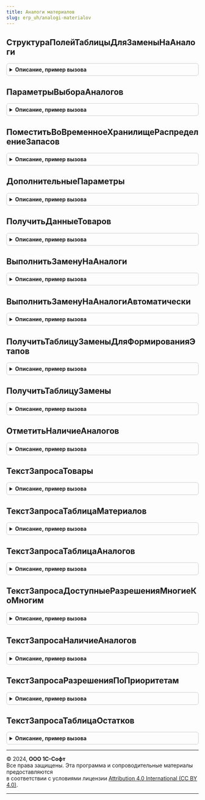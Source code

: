 ```yaml
---
title: Аналоги материалов
slug: erp_uh/analogi-materialov
---
```



## СтруктураПолейТаблицыДляЗаменыНаАналоги
<details style="margin: 1em 0; padding: 0.5em; border: 1px solid #ccc; border-radius: 6px;">

<summary style="font-weight: bold; cursor: pointer;">Описание, пример вызова</summary>

```bsl

// Возвращает структуру полей для выгрузки и заполнения таблицы.
//
// Возвращаемое значение:
// 	Структура - содержит поля:
//		* ОсновныеПоля		  - Строка 	  - основные поля таблицы, разделенные запятыми
//		* ДополнительныеПоля  - Структура - структура дополнительных полей - ключ:	имя поле
//																			 значение:	описание типов
//		* ПодменяемыеПоля     - Структура - структура подменяемых полей - клюя:	имя	заполняемого поле
//																		  значение:	имя	поле источник данных для заполнения
//		* ЗначенияПоУмолчанию - Структура - структура значений по умолчанию - ключ:	имя поле
//																			  значение:	значение поле
//
Функция СтруктураПолейТаблицыДляЗаменыНаАналоги() Экспорт
```

Пример вызова
```bsl
Результат = АналогиМатериалов.СтруктураПолейТаблицыДляЗаменыНаАналоги() 
```
</details>

## ПараметрыВыбораАналогов
<details style="margin: 1em 0; padding: 0.5em; border: 1px solid #ccc; border-radius: 6px;">

<summary style="font-weight: bold; cursor: pointer;">Описание, пример вызова</summary>

```bsl

// Возвращает параметры необходимые для выбора аналогов
//
// Параметры:
//  ТипИсточника - ОписаниеТипов - тип источника разреза формирования параметров
//
// Возвращаемое значение:
//  Структура - содержит:
//   * ПараметрыОбщие    - Структура - содержит:
//                          ** ПоказатьОстатки - Булево -
//                          ** РежимРасшифровки - Булево - используется при открытии формы подбора
//   * ПараметрыТоваров  - Структура - содержит:
//                          ** Товары                       - Строка               - адрес временного хранилище
//                          ** ТоварыНезаменяемоеКоличество - Строка, Неопределено - адрес временного хранилище
//                          ** РаспределениеЗапасов         - Строка, Неопределено - адрес временного хранилище
//   * ПараметрыАналогов - Структура - содержит:
//                          ** ТаблицаПараметров - см. ТаблицаПараметровАналогов
//                          ** Резервы           - ТаблицаЗначений, Неопределено -
//                          ** Склад             - СправочникСсылка.Склады, Неопределено -
//
Функция ПараметрыВыбораАналогов(ТипИсточника) Экспорт
```

Пример вызова
```bsl
Результат = АналогиМатериалов.ПараметрыВыбораАналогов(ТипИсточника) 
```
</details>

## ПоместитьВоВременноеХранилищеРаспределениеЗапасов
<details style="margin: 1em 0; padding: 0.5em; border: 1px solid #ccc; border-radius: 6px;">

<summary style="font-weight: bold; cursor: pointer;">Описание, пример вызова</summary>

```bsl

// Возвращает адрес временного хранилища таблицы распределения запасов созданного по данным объекта
//
// Параметры:
//  Форма 					  - Структура, ДанныеФормыСтруктура				  - см. ОбеспечениеВДокументахСервер.РаспределениеЗапасовДляРедактируемогоДокумента
//	АдресВХранилище           - Строка                                        - адрес таблицы товаров в хранилище
//	ОтборСостояний            - Массив, Неопределено                          - см. ОбеспечениеВДокументахСервер.РаспределениеЗапасовДляРедактируемогоДокумента
// 	АдресВоВременномХранилище - УникальныйИдентификатор, Строка, Неопределено - адрес временного хранилища
//
// Возвращаемое значение:
// 	Строка - адрес временного хранилища таблицы значение
//
Функция ПоместитьВоВременноеХранилищеРаспределениеЗапасов( Экспорт
```

Пример вызова
```bsl
Результат = АналогиМатериалов.ПоместитьВоВременноеХранилищеРаспределениеЗапасов();
```
</details>

## ДополнительныеПараметры
<details style="margin: 1em 0; padding: 0.5em; border: 1px solid #ccc; border-radius: 6px;">

<summary style="font-weight: bold; cursor: pointer;">Описание, пример вызова</summary>

```bsl

// Возвращает дополнительные параметры используемые в методе "ПолучитьДанныеТоваров"
//
// Возвращаемое значение:
//  Структура - содержит:
//   * ОтборСтрок - Структура, Неопределено - ключ: имя реквизита таблицы
//                                            значение: массив значений реквизита таблицы для отбора.
//   * ИсточникИтогов - ТаблицаЗначений, ДанныеФормыКоллекция, Неопределено - Таблица значений расчета итогов,
//                                                                            если Неопределено, тогда определяется через форму.
//   * ВызовИзФормы   - Булево - признак вызова из формы. По умолчанию ИСТИНА.
//
Функция ДополнительныеПараметры() Экспорт
```

Пример вызова
```bsl
Результат = АналогиМатериалов.ДополнительныеПараметры() 
```
</details>

## ПолучитьДанныеТоваров
<details style="margin: 1em 0; padding: 0.5em; border: 1px solid #ccc; border-radius: 6px;">

<summary style="font-weight: bold; cursor: pointer;">Описание, пример вызова</summary>

```bsl

// Формирует данные товаров для отображения, подбора и замены аналогов
//
// Параметры:
// 	Форма                   - ФормаКлиентскогоПриложения -
// 	ИмяОбъекта              - Строка - имя объекта
// 	ИмяТаблицы              - Строка - имя таблицы
//	Режим                   - Число - 0 - показать аналоги
//                                    1 - подобрать аналоги
//                                    2 - заменить аналогами.
//  РаспределитьЗапасы      - Булево -
//  СтруктураПолей          - см. АналогиМатериалов.СтруктураПолейТаблицыДляЗаменыНаАналоги
//	ДополнительныеПараметры - см. АналогиМатериалов.ДополнительныеПараметры
//
// Возвращаемое значение:
//  Структура - см. АналогиМатериалов.ПараметрыВыбораАналогов ключ ПараметрыТоваров
//
Функция ПолучитьДанныеТоваров( Экспорт
```

Пример вызова
```bsl
Результат = АналогиМатериалов.ПолучитьДанныеТоваров();
```
</details>

## ВыполнитьЗаменуНаАналоги
<details style="margin: 1em 0; padding: 0.5em; border: 1px solid #ccc; border-radius: 6px;">

<summary style="font-weight: bold; cursor: pointer;">Описание, пример вызова</summary>

```bsl

// Выполняет замену материалов на подобранные аналоги
//
// Параметры:
//  ТабличнаяЧасть	   	  - ДанныеФормыКоллекция - табличная часть в которой требуется выполнить замену
//  АдресВХранилище	   	  - Строка				 - адрес хранилища в котором находятся подобранные аналоги
//  ДополнительныеПоля 	  - Строка, Неопределено - поля таблицы, которые нужно заполнить в строках с заменяемыми аналогами,
//												   на основании строк замененных материалов.
//  КодДействияАналоги           - Строка        - если передано, аналоги резервируются на складе с учетом свободного остатка,
//  											   для действия "ДЕЙСТВИЕ_АНАЛОГИ_РЕЗЕРВИРОВАТЬ" значение реквизита "ВариантОбеспечения устанавливается в "СоСклада" (значение по умолчанию),
//  											   для действия "ДЕЙСТВИЕ_АНАЛОГИ_ОТГРУЗИТЬ"     значение реквизита "ВариантОбеспечения устанавливается в "Отгрузить".
//
// Возвращаемое значение:
//  Структура - содержит поля:
//  * ИндексыНовыхСтрок		 - Массив - содержит индексы новых строк (аналоги)
//  * ИндексыИзмененныхСтрок - Массив - содержит индексы измененных строк (материалы)
//
Функция ВыполнитьЗаменуНаАналоги( Экспорт
```

Пример вызова
```bsl
Результат = АналогиМатериалов.ВыполнитьЗаменуНаАналоги();
```
</details>

## ВыполнитьЗаменуНаАналогиАвтоматически
<details style="margin: 1em 0; padding: 0.5em; border: 1px solid #ccc; border-radius: 6px;">

<summary style="font-weight: bold; cursor: pointer;">Описание, пример вызова</summary>

```bsl

// Заменяет материалы на аналоги с учетом приоритета и свободного остатка
//
// Параметры:
//  ТабличнаяЧасть          - ДанныеФормыКоллекция - табличная часть в которой требуется выполнить замену
//  ПараметрыВыбораАналогов - см. АналогиМатериалов.ПараметрыВыбораАналогов
//  ДополнительныеПоля      - Строка, Неопределено - поля таблицы, которые нужно заполнить в строках с заменяемыми аналогами,
//                                                   на основании строк замененных материалов.
//  КодДействияАналоги            - Строка         - если передано, аналоги резервируются на складе с учетом свободного остатка,
//  											     для действия "ДЕЙСТВИЕ_АНАЛОГИ_РЕЗЕРВИРОВАТЬ" значение реквизита "ВариантОбеспечения устанавливается в "СоСклада" (значение по умолчанию),
//  											     для действия "ДЕЙСТВИЕ_АНАЛОГИ_ОТГРУЗИТЬ"     значение реквизита "ВариантОбеспечения устанавливается в "Отгрузить".
//
// Возвращаемое значение:
//  Структура - содержит поля:
//  * ИндексыНовыхСтрок      - Массив - содержит индексы новых строк (аналоги)
//  * ИндексыИзмененныхСтрок - Массив - содержит индексы измененных строк (материалы)
//
Функция ВыполнитьЗаменуНаАналогиАвтоматически( Экспорт
```

Пример вызова
```bsl
Результат = АналогиМатериалов.ВыполнитьЗаменуНаАналогиАвтоматически();
```
</details>

## ПолучитьТаблицуЗаменыДляФормированияЭтапов
<details style="margin: 1em 0; padding: 0.5em; border: 1px solid #ccc; border-radius: 6px;">

<summary style="font-weight: bold; cursor: pointer;">Описание, пример вызова</summary>

```bsl

// Получает таблицу замены для формирования этапов.
//
// Параметры:
//  Товары  - ТаблицаЗначений - таблица материалов с колонками:
//             * Идентификатор           - Число -
//             * Номенклатура            - СправочникСсылка.Номенклатура -
//             * Характеристика          - СправочникСсылка.ХарактеристикиНоменклатуры -
//             * Подразделение           - СправочникСсылка.СтруктураПредприятия -
//             * НаправлениеДеятельности - СправочникСсылка.НаправленияДеятельности -
//             * ЗаказНаПроизводство     - ДокументСсылка.ЗаказНаПроизводство2_2 -
//             * Спецификация            - СправочникСсылка.РесурсныеСпецификации -
//             * КлючСвязиСпецификация   - УникальныйИдентификатор -
//             * Изделие                 - СправочникСсылка.Номенклатура -
//             * ХарактеристикаИзделия   - СправочникСсылка.ХарактеристикиНоменклатуры -
//             * Количество              - Число -
//  Резервы - ТаблицаЗначений, Неопределено - таблица резервов с колонками:
//             * Номенклатура - СправочникСсылка.Номенклатура -
//             * Характеристика - СправочникСсылка.ХарактеристикиНоменклатуры -
//             * Склад - СправочникСсылка.Склады -
//             * Подразделение - СправочникСсылка.СтруктураПредприятия -
//             * Назначение - СправочникСсылка.Назначения -
//             * ТипНоменклатуры - ПеречислениеСсылка.ТипыНоменклатуры -
//             * ВариантОбеспечения - ПеречислениеСсылка.ВариантыОбеспечения -
//             * ДатаОтгрузки - Дата -
//             * ДатаОтгрузкиРабот - Дата -
//             * Количество - Число -
//
// Возвращаемое значение:
//  ТаблицаЗначений - таблица замены.
//
Функция ПолучитьТаблицуЗаменыДляФормированияЭтапов(Товары, Резервы = Неопределено) Экспорт
```

Пример вызова
```bsl
Результат = АналогиМатериалов.ПолучитьТаблицуЗаменыДляФормированияЭтапов(Товары, Резервы);
```
</details>

## ПолучитьТаблицуЗамены
<details style="margin: 1em 0; padding: 0.5em; border: 1px solid #ccc; border-radius: 6px;">

<summary style="font-weight: bold; cursor: pointer;">Описание, пример вызова</summary>

```bsl

// Получает таблицу замены
//
// Параметры:
//	ПараметрыВыбораАналогов 	   - см. АналогиМатериалов.ПараметрыВыбораАналогов
//  УчестьРазрешенияМногиеКоМногим - Булево    - Истина: разрешения многие ко многим учитываются
//												 Ложь: разрешения многие ко многим игнорируются.
//  КодДействияАналоги             - Строка    - если передано, аналоги резервируются на складе с учетом свободного остатка,
//  											 для действия "ДЕЙСТВИЕ_АНАЛОГИ_РЕЗЕРВИРОВАТЬ" значение реквизита "ВариантОбеспечения устанавливается в "СоСклада" (значение по умолчанию),
//  											 для действия "ДЕЙСТВИЕ_АНАЛОГИ_ОТГРУЗИТЬ"     значение реквизита "ВариантОбеспечения устанавливается в "Отгрузить".
//
// Возвращаемое значение:
//  - Неопределено    - возможность замены отсутствует.
//  - ТаблицаЗначений - таблица замены с колонками:
//    * НомерСтроки                   - Число - номер строки.
//    * Ссылка                        - ДокументСсылка - документ источник.
//    * Номенклатура                  - СправочникСсылка.Номенклатура - номенклатура.
//    * Характеристика                - СправочникСсылка.ХарактеристикиНоменклатуры - характеристирк номенклатуры.
//    * Количество                    - Число - количество.
//    * Склад                         - СправочникСсылка.Склады - склад.
//    * Разрешение                    - ДокументСсылка.РазрешениеНаЗаменуМатериалов, ДокументСсылка.КорректировкаРегистров - разрешение.
//    * ЗамененноеКоличествоПострочно - Соответствие - Ключ: номер строки материала,
//                                                     Значение: замененное количество.
//    * ЭтоАналог                     - Булево - признак аналога.
//    * ВариантОбеспечения            - ПеречислениеСсылка.ВариантыОбеспечения - при резервирование на складе.
//
Функция ПолучитьТаблицуЗамены( Экспорт
```

Пример вызова
```bsl
Результат = АналогиМатериалов.ПолучитьТаблицуЗамены();
```
</details>

## ОтметитьНаличиеАналогов
<details style="margin: 1em 0; padding: 0.5em; border: 1px solid #ccc; border-radius: 6px;">

<summary style="font-weight: bold; cursor: pointer;">Описание, пример вызова</summary>

```bsl

// Заполняет признак наличия аналогов
//
// Параметры:
//  Таблица                 - ДанныеФормыКоллекция, ТаблицаЗначений - список в котором нужно заполнить признак "ЕстьАналогиМатериала", содержит:
//                             * НомерСтроки          - Число -
//                             * ЕстьАналогиМатериала - Булево -
//	ПараметрыВыбораАналогов - см. АналогиМатериалов.ПараметрыВыбораАналогов
//
Процедура ОтметитьНаличиеАналогов(Таблица, ПараметрыВыбораАналогов) Экспорт
```

Пример вызова
```bsl
АналогиМатериалов.ОтметитьНаличиеАналогов(Таблица, ПараметрыВыбораАналогов) 
```
</details>

## ТекстЗапросаТовары
<details style="margin: 1em 0; padding: 0.5em; border: 1px solid #ccc; border-radius: 6px;">

<summary style="font-weight: bold; cursor: pointer;">Описание, пример вызова</summary>

```bsl

// Возвращает текст запроса временной таблицы "Товары"
//
// Возвращаемое значение:
//  Строка - текст запроса.
//
Функция ТекстЗапросаТовары() Экспорт
```

Пример вызова
```bsl
Результат = АналогиМатериалов.ТекстЗапросаТовары() 
```
</details>

## ТекстЗапросаТаблицаМатериалов
<details style="margin: 1em 0; padding: 0.5em; border: 1px solid #ccc; border-radius: 6px;">

<summary style="font-weight: bold; cursor: pointer;">Описание, пример вызова</summary>

```bsl

// Возвращает текст запроса со временными таблицами определяющими таблицу материалов из доступных разрешений
//
// Параметры:
//  РассчитатьПриоритетПрименения - Булево - Истина: рассчитывается приоритет применения
//                                           Ложь: приоритет применения не рассчитывается.
//
// Возвращаемое значение:
//  Строка - текст запроса.
//
Функция ТекстЗапросаТаблицаМатериалов(РассчитатьПриоритетПрименения = Ложь) Экспорт
```

Пример вызова
```bsl
Результат = АналогиМатериалов.ТекстЗапросаТаблицаМатериалов(РассчитатьПриоритетПрименения);
```
</details>

## ТекстЗапросаТаблицаАналогов
<details style="margin: 1em 0; padding: 0.5em; border: 1px solid #ccc; border-radius: 6px;">

<summary style="font-weight: bold; cursor: pointer;">Описание, пример вызова</summary>

```bsl

// Возвращает текст запроса со временными таблицами определяющими таблицу аналогов из доступных разрешений
//
// Параметры:
//  ПолучитьСкладИзОбеспечение - Булево - Истина: Склад определяется из схемы обеспечения
//                                        Ложь: Склад передается как параметр.
//
// Возвращаемое значение:
//  Строка - текст запроса.
//
Функция ТекстЗапросаТаблицаАналогов(ПолучитьСкладИзОбеспечение = Истина) Экспорт
```

Пример вызова
```bsl
Результат = АналогиМатериалов.ТекстЗапросаТаблицаАналогов(ПолучитьСкладИзОбеспечение);
```
</details>

## ТекстЗапросаДоступныеРазрешенияМногиеКоМногим
<details style="margin: 1em 0; padding: 0.5em; border: 1px solid #ccc; border-radius: 6px;">

<summary style="font-weight: bold; cursor: pointer;">Описание, пример вызова</summary>

```bsl

// Возвращает текст запроса со временными таблицами определяющими возможные и доступные разрешения многие ко многим
//
// Параметры:
//  ПараметрыОтборов - Структура, Неопределено - содержит:
//                      * УчестьМногиеКоМногим - Булево - определяет необходимость получения доступных разрешений многие ко многим
//
// Возвращаемое значение:
//  Строка - текст запроса.
//
Функция ТекстЗапросаДоступныеРазрешенияМногиеКоМногим(ПараметрыОтборов = Неопределено) Экспорт
```

Пример вызова
```bsl
Результат = АналогиМатериалов.ТекстЗапросаДоступныеРазрешенияМногиеКоМногим(ПараметрыОтборов);
```
</details>

## ТекстЗапросаНаличиеАналогов
<details style="margin: 1em 0; padding: 0.5em; border: 1px solid #ccc; border-radius: 6px;">

<summary style="font-weight: bold; cursor: pointer;">Описание, пример вызова</summary>

```bsl

// Возвращает текст запроса, определяющий наличие аналогов
//
// Возвращаемое значение:
//  Строка - текст запроса.
//
Функция ТекстЗапросаНаличиеАналогов() Экспорт
```

Пример вызова
```bsl
Результат = АналогиМатериалов.ТекстЗапросаНаличиеАналогов() 
```
</details>

## ТекстЗапросаРазрешенияПоПриоритетам
<details style="margin: 1em 0; padding: 0.5em; border: 1px solid #ccc; border-radius: 6px;">

<summary style="font-weight: bold; cursor: pointer;">Описание, пример вызова</summary>

```bsl

// Возвращает текст запроса отобранных разрешений, материалов, аналогов
//
// Параметры:
//  ПараметрыОтборов - Структура - содержит:
//                      * УчестьМногиеКоМногим - Булево - определяет необходимость получения доступных разрешений многие ко многим.
//                   - Неопределено - если нет отбора многие ко многим.
//
// Возвращаемое значение:
//  Строка - текст запроса.
//
Функция ТекстЗапросаРазрешенияПоПриоритетам(ПараметрыОтборов = Неопределено) Экспорт
```

Пример вызова
```bsl
Результат = АналогиМатериалов.ТекстЗапросаРазрешенияПоПриоритетам(ПараметрыОтборов);
```
</details>

## ТекстЗапросаТаблицаОстатков
<details style="margin: 1em 0; padding: 0.5em; border: 1px solid #ccc; border-radius: 6px;">

<summary style="font-weight: bold; cursor: pointer;">Описание, пример вызова</summary>

```bsl

// Возвращает текст запроса временной таблицы "ТаблицаОстатков"
//
// Параметры:
//  ПараметрыОтборов - Структура - содержит:
//                      * ПрименитьТаблицуЗапасов - Булево - истина: заменяет количество свободного остатка из регистра "РаспределениеЗапасов"
//                                                                   на "Количество" из таблицы запасов при наличии соответствующих строк
//                                                           ложь:   таблица запасов не используется.
//                      * ПрименитьТаблицуРезервов - Булево -истина: уменьшает количество свободного остатка из регистра "РаспределениеЗапасов"
//                                                                   на "Количество" из таблицы резервов при наличии соответствующих строк
//                                                           ложь:   таблица запасов не используется
//
// Возвращаемое значение:
//  Строка - текст запроса.
//
Функция ТекстЗапросаТаблицаОстатков(ПараметрыОтборов) Экспорт
```

Пример вызова
```bsl
Результат = АналогиМатериалов.ТекстЗапросаТаблицаОстатков(ПараметрыОтборов) 
```
</details>

---

© 2024, **ООО 1С-Софт**  
Все права защищены. Эта программа и сопроводительные материалы предоставляются  
в соответствии с условиями лицензии [Attribution 4.0 International (CC BY 4.0)](https://creativecommons.org/licenses/by/4.0/legalcode).

---
